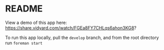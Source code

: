 # README

View a demo of this app here: https://share.vidyard.com/watch/FGEa8FY7CHLqs6ahon3KG8?

To run this app locally, pull the `develop` branch, and from the root directory run `foreman start`

